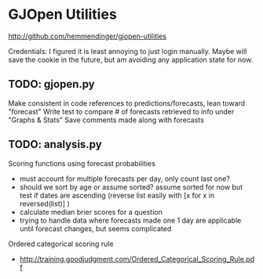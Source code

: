 # GJOpen Utilities
http://github.com/hemmendinger/gjopen-utilities

Credentials: I figured it is least annoying to just login manually. 
Maybe will save the cookie in the future, but am avoiding any application state for now. 


## TODO: gjopen.py
Make consistent in code references to predictions/forecasts, lean toward "forecast"
Write test to compare # of forecasts retrieved to info under "Graphs & Stats" 
Save comments made along with forecasts


## TODO: analysis.py
Scoring functions using forecast probabilities
- must account for multiple forecasts per day, only count last one?
- should we sort by age or assume sorted? assume sorted for now but test if dates are ascending
 (reverse list easily with [x for x in reversed(list)] )
- calculate median brier scores for a question
- trying to handle data where forecasts made one 1 day are applicable until forecast changes, but seems complicated

Ordered categorical scoring rule
- http://training.goodjudgment.com/Ordered_Categorical_Scoring_Rule.pdf
